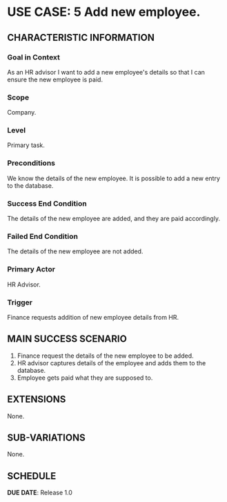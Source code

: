 # USE CASE: 5 Add new employee.

## CHARACTERISTIC INFORMATION

### Goal in Context

As an HR advisor I want to add a new employee's details so that I can ensure the new employee is paid.

### Scope

Company.

### Level

Primary task.

### Preconditions

We know the details of the new employee.  It is possible to add a new entry to the database.

### Success End Condition

The details of the new employee are added, and they are paid accordingly.

### Failed End Condition

The details of the new employee are not added.

### Primary Actor

HR Advisor.

### Trigger

Finance requests addition of new employee details from HR.

## MAIN SUCCESS SCENARIO

1. Finance request the details of the new employee to be added.
2. HR advisor captures details of the employee and adds them to the database.
4. Employee gets paid what they are supposed to.

## EXTENSIONS

None.

## SUB-VARIATIONS

None.

## SCHEDULE

**DUE DATE**: Release 1.0